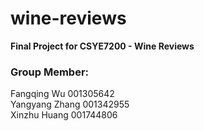 # wine-reviews
**Final Project for CSYE7200 - Wine Reviews**

### Group Member:   
Fangqing Wu 001305642  
Yangyang Zhang 001342955  
Xinzhu Huang 001744806  
